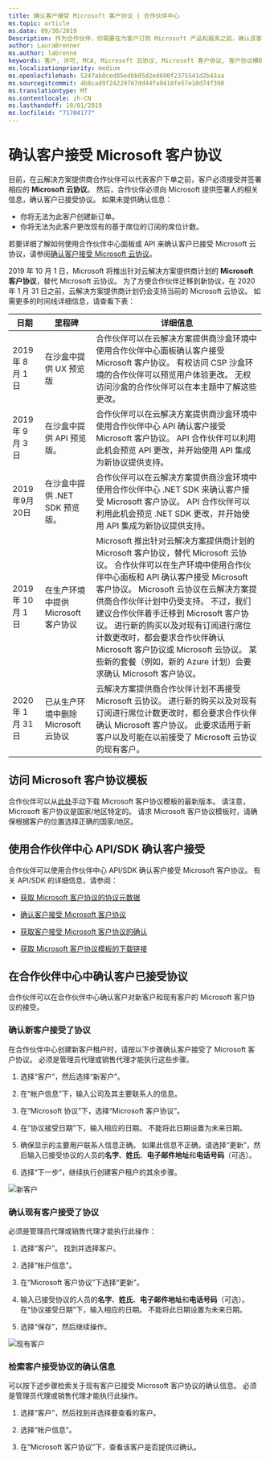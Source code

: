 ```yaml
---
title: 确认客户接受 Microsoft 客户协议 | 合作伙伴中心
ms.topic: article
ms.date: 09/30/2019
Description: 作为合作伙伴，你需要在为客户订购 Microsoft 产品和服务之前，确认该客户接受 Microsoft 客户协议。 为了更好地帮助合作伙伴满足符合性要求，Microsoft 要求合作伙伴提供接受协议人员的特定详细信息，以这种方式确认接受协议。
author: LauraBrenner
ms.author: labrenne
keywords: 客户, 许可, MCA, Microsoft 云协议, Microsoft 客户协议, 客户协议模板
ms.localizationpriority: medium
ms.openlocfilehash: 5247ab8ced05edbb05d2ed690f2375541d2b43aa
ms.sourcegitcommit: 4b8cad9f24229767dd44fa9418fe57e10d74f390
ms.translationtype: MT
ms.contentlocale: zh-CN
ms.lasthandoff: 10/01/2019
ms.locfileid: "71704177"
---
```

# <a name="confirm-customer-acceptance-of-the-microsoft-customer-agreement"></a>确认客户接受 Microsoft 客户协议

目前，在云解决方案提供商合作伙伴可以代表客户下单之前，客户必须接受并签署相应的 **Microsoft 云协议**。 然后，合作伙伴必须向 Microsoft 提供签署人的相关信息，确认客户已接受协议。 如果未提供确认信息：
- 你将无法为此客户创建新订单。
- 你将无法为此客户更改现有的基于席位的订阅的席位计数。

若要详细了解如何使用合作伙伴中心面板或 API 来确认客户已接受 Microsoft 云协议，请参阅[确认客户接受 Microsoft 云协议](confirm-consent.md)。

2019 年 10 月 1 日，Microsoft 将推出针对云解决方案提供商计划的 **Microsoft 客户协议**，替代 Microsoft 云协议。 为了方便合作伙伴迁移到新协议，在 2020 年 1 月 31 日之前，云解决方案提供商计划仍会支持当前的 Microsoft 云协议。 如需更多的时间线详细信息，请查看下表：

| 日期 | 里程碑 | 详细信息 |
|------------|------------|--------------------------------|
|2019 年 8 月 1 日|在沙盒中提供 UX 预览版|合作伙伴可以在云解决方案提供商沙盒环境中使用合作伙伴中心面板确认客户接受 Microsoft 客户协议。 有权访问 CSP 沙盒环境的合作伙伴可以预览用户体验更改。 无权访问沙盒的合作伙伴可以在本主题中了解这些更改。|
|2019 年 9 月 3 日|在沙盒中提供 API 预览版。|合作伙伴可以在云解决方案提供商沙盒环境中使用合作伙伴中心 API 确认客户接受 Microsoft 客户协议。 API 合作伙伴可以利用此机会预览 API 更改，并开始使用 API 集成为新协议提供支持。|
|2019年9月20日|在沙盒中提供 .NET SDK 预览版。|合作伙伴可以在云解决方案提供商沙盒环境中使用合作伙伴中心 .NET SDK 来确认客户接受 Microsoft 客户协议。 API 合作伙伴可以利用此机会预览 .NET SDK 更改，并开始使用 API 集成为新协议提供支持。|
|2019 年 10 月 1 日|在生产环境中提供 Microsoft 客户协议|Microsoft 推出针对云解决方案提供商计划的 Microsoft 客户协议，替代 Microsoft 云协议。 合作伙伴可以在生产环境中使用合作伙伴中心面板和 API 确认客户接受 Microsoft 客户协议。 Microsoft 云协议在云解决方案提供商合作伙伴计划中仍受支持。 不过，我们建议合作伙伴着手迁移到 Microsoft 客户协议。 进行新的购买以及对现有订阅进行席位计数更改时，都会要求合作伙伴确认 Microsoft 客户协议或 Microsoft 云协议。 某些新的套餐（例如，新的 Azure 计划）会要求确认 Microsoft 客户协议。|
|2020 年 1 月 31 日|已从生产环境中删除 Microsoft 云协议|云解决方案提供商合作伙伴计划不再接受 Microsoft 云协议。 进行新的购买以及对现有订阅进行席位计数更改时，都会要求合作伙伴确认 Microsoft 客户协议。 此要求适用于新客户以及可能在以前接受了 Microsoft 云协议的现有客户。|

## <a name="access-microsoft-customer-agreement-template"></a>访问 Microsoft 客户协议模板
合作伙伴可以从[此处](https://aka.ms/customeragreement)手动下载 Microsoft 客户协议模板的最新版本。 请注意，Microsoft 客户协议是国家/地区特定的。 请求 Microsoft 客户协议模板时，请确保根据客户的位置选择正确的国家/地区。 

## <a name="confirm-customer-acceptance-using-partner-center-apisdk"></a>使用合作伙伴中心 API/SDK 确认客户接受
合作伙伴可以使用合作伙伴中心 API/SDK 确认客户接受 Microsoft 客户协议。 有关 API/SDK 的详细信息，请参阅：

- [获取 Microsoft 客户协议的协议元数据](https://docs.microsoft.com/partner-center/develop/get-customer-agreement-metadata)

- [确认客户接受 Microsoft 客户协议](https://docs.microsoft.com/partner-center/develop/confirm-customer-consent-customer-agreement)

- [获取客户接受 Microsoft 客户协议的确认](https://docs.microsoft.com/partner-center/develop/get-confirmation-of-customer-agreement)

- [获取 Microsoft 客户协议模板的下载链接](https://docs.microsoft.com/partner-center/develop/download-customer-agreement-template)


## <a name="confirm-customer-acceptance-in-partner-center"></a>在合作伙伴中心中确认客户已接受协议
合作伙伴可以在合作伙伴中心确认客户对新客户和现有客户的 Microsoft 客户协议的接受。

### <a name="confirm-customer-acceptance-for-new-customers"></a>确认新客户接受了协议

在合作伙伴中心创建新客户租户时，请按以下步骤确认客户接受了 Microsoft 客户协议。 必须是管理员代理或销售代理才能执行这些步骤。

1. 选择“客户”，然后选择“新客户”。

2. 在“帐户信息”下，输入公司及其主要联系人的信息。

3. 在“Microsoft 协议”下，选择“Microsoft 客户协议”。

4. 在“协议接受日期”下，输入相应的日期。 不能将此日期设置为未来日期。

5. 确保显示的主要用户联系人信息正确。 如果此信息不正确，请选择“更新”，然后输入已接受协议的人员的**名字**、**姓氏**、**电子邮件地址**和**电话号码**（可选）。

6. 选择“下一步”，继续执行创建客户租户的其余步骤。

![新客户](images/mcua1.png)

### <a name="confirm-customer-acceptance-for-existing-customers"></a>确认现有客户接受了协议

必须是管理员代理或销售代理才能执行此操作：

1. 选择“客户”。 找到并选择客户。

2. 选择“帐户信息”。

3. 在“Microsoft 客户协议”下选择“更新”。

4. 输入已接受协议的人员的**名字**、**姓氏**、**电子邮件地址**和**电话号码**（可选）。 在“协议接受日期”下，输入相应的日期。 不能将此日期设置为未来日期。

5. 选择“保存”，然后继续操作。

![现有客户](images/mcua2.png)

### <a name="retrieve-confirmation-of-customer-acceptance"></a>检索客户接受协议的确认信息

可以按下述步骤检索关于现有客户已接受 Microsoft 客户协议的确认信息。 必须是管理员代理或销售代理才能执行此操作。

1. 选择“客户”，然后找到并选择要查看的客户。

2. 选择“帐户信息”。

3. 在“Microsoft 客户协议”下，查看该客户是否提供过确认。
